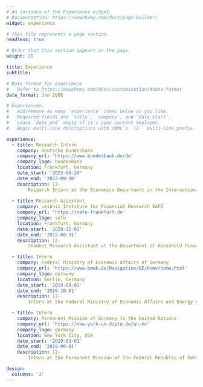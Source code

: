 ```yaml
---
# An instance of the Experience widget.
# Documentation: https://wowchemy.com/docs/page-builder/
widget: experience

# This file represents a page section.
headless: true

# Order that this section appears on the page.
weight: 20

title: Experience
subtitle:

# Date format for experience
#   Refer to https://wowchemy.com/docs/customization/#date-format
date_format: Jan 2006

# Experiences.
#   Add/remove as many `experience` items below as you like.
#   Required fields are `title`, `company`, and `date_start`.
#   Leave `date_end` empty if it's your current employer.
#   Begin multi-line descriptions with YAML's `|2-` multi-line prefix.

experience:
  - title: Research Intern
    company: Deutsche Bundesbank
    company_url: 'https://www.bundesbank.de/de'
    company_logo: bundesbank
    location: Frankfurt, Germany
    date_start: '2023-06-26'
    date_end: '2022-09-30'
    description: |2-
        Research Intern at the Economics Department in the International and Euro-Area Macroeconomic Analysis Division.
        
  - title: Research Assistant
    company: Leibniz Institute for Financial Research SAFE
    company_url: 'https://safe-frankfurt.de'
    company_logo: safe
    location: Frankfurt, Germany
    date_start: '2020-11-01'
    date_end: '2022-08-31'
    description: |2-
        Student Research Assistant at the Department of Household Finance.

  - title: Intern
    company: Federal Ministry of Economic Affairs of Germany
    company_url: 'https://www.bmwk.de/Navigation/DE/Home/home.html'
    company_logo: germany
    location: Berlin, Germany
    date_start: '2019-08-01'
    date_end: '2019-10-01'
    description: |2-
        Intern at the Federal Ministry of Economic Affairs and Energy of Germany working on Economic Policy topics such as Public Finance, European Monetary Union, Competition, Energy and Climate Protection.

  - title: Intern
    company: Permanent Mission of Germany to the United Nations
    company_url: 'https://new-york-un.diplo.de/un-en'
    company_logo: germany
    location: New York City, USA
    date_start: '2019-03-01'
    date_end: '2019-06-01'
    description: |2-
        Intern at the Permanent Mission of the Federal Republic of Germany to the United Nations working on Sanctions enacted by the UN Security Council related to Counter Terrorism and the DPR Korea.

design:
  columns: '2'
---
```

